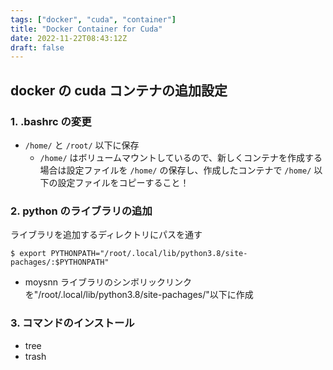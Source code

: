 ```yaml
---
tags: ["docker", "cuda", "container"]
title: "Docker Container for Cuda"
date: 2022-11-22T08:43:12Z
draft: false 
---
```


## docker の cuda コンテナの追加設定
### 1. .bashrc の変更
- `/home/` と `/root/` 以下に保存
   - `/home/` はボリュームマウントしているので、新しくコンテナを作成する場合は設定ファイルを `/home/` の保存し、作成したコンテナで `/home/` 以下の設定ファイルをコピーすること！

### 2. python のライブラリの追加
ライブラリを追加するディレクトリにパスを通す
```
$ export PYTHONPATH="/root/.local/lib/python3.8/site-pachages/:$PYTHONPATH"
```
- moysnn ライブラリのシンボリックリンクを"/root/.local/lib/python3.8/site-pachages/"以下に作成

### 3. コマンドのインストール
- tree
- trash